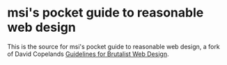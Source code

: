 # msi's pocket guide to reasonable web design

This is the source for msi's pocket guide to reasonable web design, a fork of
David Copelands
[Guidelines for Brutalist Web Design](https://brutalist-web.design).
